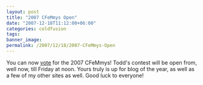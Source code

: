 ```yaml
---
layout: post
title: "2007 CFeMmys Open"
date: "2007-12-18T11:12:00+06:00"
categories: coldfusion 
tags: 
banner_image: 
permalink: /2007/12/18/2007-CFeMmys-Open
---
```


You can now <a href="http://cfsilence.com/soundings/survey.cfm?id=EDCDE15B-FF9E-13A7-FC217BCDEDB0CC25">vote</a> for the 2007 CFeMmys! Todd's contest will be open from, well now, till Friday at noon. Yours truly is up for blog of the year, as well as a few of my other sites as well. Good luck to everyone!